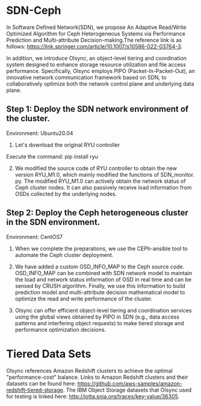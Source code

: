 # SDN-Ceph
In Software Defined Network(SDN), we propose An Adaptive Read/Write Optimized Algorithm for Ceph Heterogeneous Systems via Performance Prediction and Multi-attribute Decision-making.The reference link is as follows: https://link.springer.com/article/10.1007/s10586-022-03764-3.

In addition, we introduce Olsync, an object-level tiering and coordination system designed to enhance storage resource utilization and file access performance. Specifically, Olsync employs PIPO (Packet-In-Packet-Out), an innovative network communication framework based on SDN, to collaboratively optimize both the network control plane and underlying data plane. 

## Step 1: Deploy the SDN network environment of the cluster.

Environment: Ubuntu20.04

1. Let's download the original RYU controller

Execute the command: pip install ryu

2. We modified the source code of RYU controller to obtain the new version RYU_M1.0, which mainly modified the functions of SDN_monitor. py. The modified RYU_M1.0 can actively obtain the network status of Ceph cluster nodes. It can also passively receive load information from OSDs collected by the underlying nodes.

## Step 2: Deploy the Ceph heterogeneous cluster in the SDN environment.

Environment: CentOS7

1. When we complete the preparations, we use the CEPh-ansible tool to automate the Ceph cluster deployment.

2. We have added a custom OSD_INFO_MAP to the Ceph source code. OSD_INFO_MAP can be combined with SDN network model to maintain the load and network status information of OSD in real time and can be sensed by CRUSH algorithm. Finally, we use this information to build prediction model and multi-attribute decision mathematical model to optimize the read and write performance of the cluster.

3. Olsync can offer efficient object-level tiering and coordination services using the global views obtained by PIPO in SDN (e.g., data access patterns and interfering object requests) to make tiered storage and performance optimization decisions.

# Tiered Data Sets
Olsync references Amazon Redshift clusters to achieve the optimal "performance-cost" balance. Links to Amazon Redshift clusters and their datasets can be found here: https://github.com/aws-samples/amazon-redshift-tiered-storage. The IBM Object Storage datasets that Olsync used for testing is linked here: http://iotta.snia.org/traces/key-value/36305.
